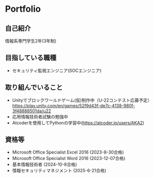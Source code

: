 # Portfolio

## 自己紹介
情報系専門学生2年(3年制)

## 目指している職種
- セキュリティ監視エンジニア(SOCエンジニア)

## 取り組んでいること
- Unityでブロックワールドゲーム(仮)制作中（U-22コンテスト応募予定）
  https://play.unity.com/en/games/52f9d43f-de7c-4138-980f-3f48888501da/u22
- 応用情報技術者試験の勉強中
- Atcoderを使用してPythonの学習中(https://atcoder.jp/users/AKA2)
  
## 資格等
- Microsoft Office Specialist Excel 2016
  (2023-8-30合格)
- Microsoft Office Specialist Word 2016
  (2023-12-07合格)
- 基本情報技術者
  (2024-10-8合格)
- 情報セキュリティマネジメント
  (2025-6-21合格)
